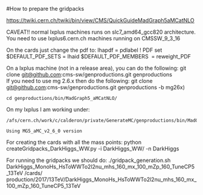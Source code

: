 #How to prepare the gridpacks

https://twiki.cern.ch/twiki/bin/view/CMS/QuickGuideMadGraph5aMCatNLO

CAVEAT!! normal lxplus machines runs on slc7_amd64_gcc820 architecture. You need to use lxplus6.cern.ch machines 
running on CMSSW_9_3_16

   On the cards just change the pdf to:
    lhapdf = pdlabel ! PDF set
    $DEFAULT_PDF_SETS = lhaid
    $DEFAULT_PDF_MEMBERS  = reweight_PDF


   On a lxplus machine (not in a release area), you can do the following:
    git clone git@github.com:cms-sw/genproductions.git genproductions 	
   If you need to use mg 2.6.x then do the following:
    git clone git@github.com:cms-sw/genproductions.git genproductions -b mg26x) 
    
    cd genproductions/bin/MadGraph5_aMCatNLO/

   On my lxplus I am working under: 

    /afs/cern.ch/work/c/calderon/private/GenerateMC/genproductions/bin/MadGraph5_aMCatNLO/

    Using MG5_aMC_v2_6_0 version 
 
   
   For creating the cards with all the mass points: 
    python createGridpacks_DarkHiggs_WW.py -i DarkHiggs_WW/ -n DarkHiggs


  For running the gridpacks we should do: 
   ./gridpack_generation.sh DarkHiggs_MonoHs_HsToWWTo2l2nu_mhs_160_mx_100_mZp_160_TuneCP5_13TeV /cards/	production/2017/13TeV/DarkHiggs_MonoHs_HsToWWTo2l2nu_mhs_160_mx_100_mZp_160_TuneCP5_13TeV



